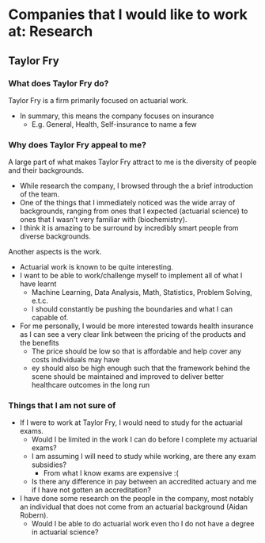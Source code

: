 # Companies that I would like to work at: Research

## Taylor Fry

### What does Taylor Fry do?

Taylor Fry is a firm primarily focused on actuarial work.
- In summary, this means the company focuses on insurance
  - E.g. General, Health, Self-insurance to name a few

### Why does Taylor Fry appeal to me?

A large part of what makes Taylor Fry attract to me is the diversity of people and their backgrounds.
- While research the company, I browsed through the a brief introduction of the team.
- One of the things that I immediately noticed was the wide array of backgrounds, ranging from ones that I expected
  (actuarial science) to ones that I wasn't very familiar with (biochemistry).
- I think it is amazing to be surround by incredibly smart people from diverse backgrounds.

Another aspects is the work.
- Actuarial work is known to be quite interesting.
- I want to be able to work/challenge myself to implement all of what I have learnt
  - Machine Learning, Data Analysis, Math, Statistics, Problem Solving, e.t.c.
  - I should constantly be pushing the boundaries and what I can capable of.
- For me personally, I would be more interested towards health insurance as I can see a very clear link between the
  pricing of the products and the benefits
  - The price should be low so that is affordable and help cover any costs individuals may have
  - ey should also be high enough such that the framework behind the scene should be maintained and improved to deliver
    better healthcare outcomes in the long run

### Things that I am not sure of

- If I were to work at Taylor Fry, I would need to study for the actuarial exams.
  - Would I be limited in the work I can do before I complete my actuarial exams?
  - I am assuming I will need to study while working, are there any exam subsidies?
    - From what I know exams are expensive :(
  - Is there any difference in pay between an accredited actuary and me if I have not gotten an accreditation?
- I have done some research on the people in the company, most notably an individual that does not come from an
  actuarial background (Aidan Robern).
  - Would I be able to do actuarial work even tho I do not have a degree in actuarial science?